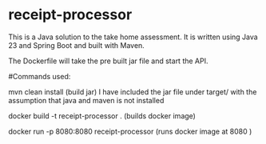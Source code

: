 # receipt-processor

This is a Java solution to the take home assessment. It is written using Java 23 and Spring Boot and built with Maven. 

The Dockerfile will take the pre built jar file and start the API.

#Commands used:

mvn clean install (build jar) I have included the jar file under target/ with the assumption that java and maven is not installed

docker build -t receipt-processor . (builds docker image)

docker run -p 8080:8080 receipt-processor (runs docker image at 8080 )